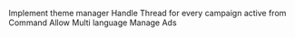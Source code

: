Implement theme manager
Handle Thread for every campaign active from Command
Allow Multi language
Manage Ads